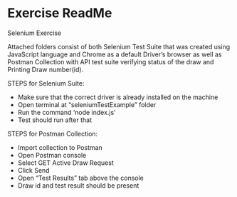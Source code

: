 # Exercise ReadMe

Selenium Exercise 

Attached folders consist of both Selenium Test Suite that was created using JavaScript language and Chrome as a default Driver’s browser as well as Postman Collection with API test suite verifying status of the draw and Printing Draw number(id).

STEPS for Selenium Suite:

- Make sure that the correct driver is already installed on the machine
- Open terminal at “seleniumTestExample” folder
- Run the command ‘node index.js’
- Test should run after that

STEPS for Postman Collection:

- Import collection to Postman
- Open Postman console
- Select GET Active Draw Request
- Click Send
- Open “Test Results” tab above the console
- Draw id and test result should be present

